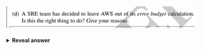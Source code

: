 ## <img src="../../../../../media/paste-a6416c425889878791ddf68ac5e97ee2419d537c.jpg">
<details>
<summary><b>Reveal answer</b></summary>
<img src="../../../../../media/paste-745dd4c83b883b5435d6b69b623ab69357d19381.jpg">
</details>
